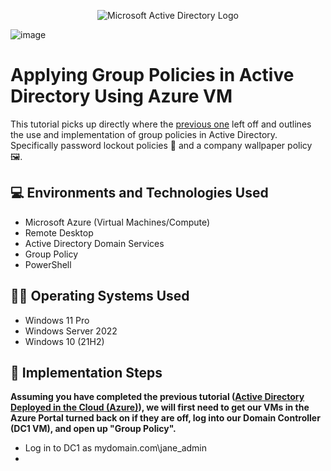 <p align="center">
<img src="https://i.imgur.com/pU5A58S.png" alt="Microsoft Active Directory Logo"/>
</p>

![image](https://github.com/user-attachments/assets/0d08fdec-00b1-4b18-a9fe-1e0aa6d5b572)


<h1>Applying Group Policies in Active Directory Using Azure VM</h1>
This tutorial picks up directly where the <a href="https://github.com/JoshuaSchlegel/configure-ad">previous one</a> left off and outlines the use and implementation of group policies in Active Directory. Specifically password lockout policies 🔐 and a company wallpaper policy 🖼️. 

<h2>💻 Environments and Technologies Used</h2>

- Microsoft Azure (Virtual Machines/Compute)
- Remote Desktop
- Active Directory Domain Services
- Group Policy
- PowerShell

<h2>👨‍💻 Operating Systems Used </h2>

- Windows 11 Pro
- Windows Server 2022
- Windows 10 (21H2)

<h2>🧰 Implementation Steps</h2>

**Assuming you have completed the previous tutorial (<a href="https://github.com/JoshuaSchlegel/configure-ad">Active Directory Deployed in the Cloud (Azure)</a>), we will first need to get our VMs in the Azure Portal turned back on if they are off, log into our Domain Controller (DC1 VM), and open up "Group Policy".**

- Log in to DC1 as mydomain.com\jane_admin
- 






